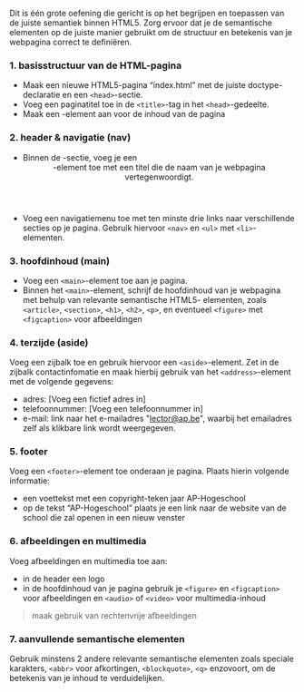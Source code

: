 Dit is één grote oefening die gericht is op het begrijpen en toepassen van de juiste semantiek binnen HTML5. Zorg ervoor dat je de semantische elementen op de juiste manier gebruikt om de structuur en betekenis van je webpagina correct te definiëren.

### 1. basisstructuur van de HTML-pagina <!-- Klaar -->
* Maak een nieuwe HTML5-pagina “index.html” met de juiste doctype-declaratie en een `<head>`-sectie.
* Voeg een paginatitel toe in de `<title>`-tag in het `<head>`-gedeelte.
* Maak een <body>-element aan voor de inhoud van de pagina

### 2. header & navigatie (nav) <!-- Klaar -->
* Binnen de <body>-sectie, voeg je een <header>-element toe met een titel die de naam van je webpagina vertegenwoordigt.
* Voeg een navigatiemenu toe met ten minste drie links naar verschillende secties op je pagina. Gebruik hiervoor `<nav>` en `<ul>` met `<li>`-elementen.

### 3. hoofdinhoud (main) <!-- Klaar -->
* Voeg een `<main>`-element toe aan je pagina.
* Binnen het `<main>`-element, schrijf de hoofdinhoud van je webpagina met behulp van relevante semantische HTML5- elementen, zoals `<article>`, `<section>`, `<h1>`, `<h2>`, `<p>`, en eventueel `<figure>` met `<figcaption>` voor afbeeldingen

### 4. terzijde (aside) <!-- Klaar -->
Voeg een zijbalk toe en gebruik hiervoor een `<aside>`-element. Zet in de zijbalk contactinfomatie en maak hierbij gebruik van het `<address>`-element met de volgende gegevens:
* adres: [Voeg een fictief adres in]
* telefoonnummer: [Voeg een telefoonnummer in]
* e-mail: link naar het e-mailadres "lector@ap.be", waarbij het emailadres zelf als klikbare link wordt weergegeven.

### 5. footer <!-- Klaar -->
Voeg een `<footer>`-element toe onderaan je pagina. Plaats hierin volgende informatie:
* een voettekst met een copyright-teken jaar AP-Hogeschool
* op de tekst “AP-Hogeschool” plaats je een link naar de website van de school die zal openen in een nieuw venster

### 6. afbeeldingen en multimedia <!-- Klaar -->
Voeg afbeeldingen en multimedia toe aan:
* in de header een logo
* in de hoofdinhoud van je pagina gebruik je `<figure>` en `<figcaption>` voor afbeeldingen en `<audio>` of `<video>` voor multimedia-inhoud

> maak gebruik van rechtenvrije afbeeldingen

### 7. aanvullende semantische elementen <!-- Klaar -->
Gebruik minstens 2 andere relevante semantische elementen zoals speciale karakters, `<abbr>` voor afkortingen, `<blockquote>`, `<q>` enzovoort, om de betekenis van je inhoud te verduidelijken.